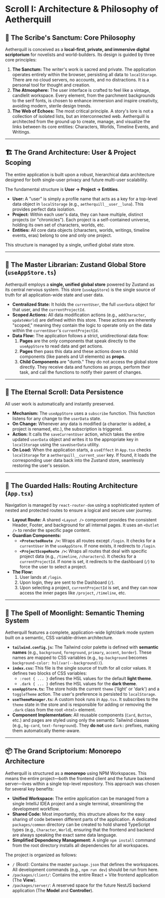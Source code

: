# Scroll I: Architecture & Philosophy of Aetherquill

## 📖 The Scribe's Sanctum: Core Philosophy

Aetherquill is conceived as a **local-first, private, and immersive digital scriptorium** for novelists and world-builders. Its design is guided by three core principles:

1.  **The Sanctum:** The writer's work is sacred and private. The application operates entirely within the browser, persisting all data to `localStorage`. There are no cloud servers, no accounts, and no distractions. It is a personal tool for thought and creation.
2.  **The Atmosphere:** The user interface is crafted to feel like a vintage, candlelit workspace. Every element, from the parchment backgrounds to the serif fonts, is chosen to enhance immersion and inspire creativity, avoiding modern, sterile design trends.
3.  **The Web of Echoes:** The most critical principle. A story's lore is not a collection of isolated lists, but an interconnected web. Aetherquill is architected from the ground up to create, manage, and visualize the links between its core entities: Characters, Worlds, Timeline Events, and Writings.

---

## 🏗️ The Grand Architecture: User & Project Scoping

The entire application is built upon a robust, hierarchical data architecture designed for both single-user privacy and future multi-user scalability.

The fundamental structure is **User -> Project -> Entities**.

-   **User:** A "user" is simply a profile name that acts as a key for a top-level data object in `localStorage` (e.g., `aetherquill__user__luna`). This provides perfect data isolation.
-   **Project:** Within each user's data, they can have multiple, distinct projects (or "chronicles"). Each project is a self-contained universe, holding its own set of characters, worlds, etc.
-   **Entities:** All core data objects (characters, worlds, writings, timeline events, eras) belong to one and only one project.

This structure is managed by a single, unified global state store.

---

## 🧠 The Master Librarian: Zustand Global Store (`useAppStore.ts`)

Aetherquill employs a **single, unified global store** powered by Zustand as its central nervous system. This store (`useAppStore`) is the single source of truth for all application-wide state and user data.

-   **Centralized State:** It holds the `currentUser`, the full `userData` object for that user, and the `currentProjectId`.
-   **Scoped Actions:** All data modification actions (e.g., `addCharacter`, `updateWorld`) are defined within this store. These actions are inherently "scoped," meaning they contain the logic to operate only on the data within the `currentUser`'s `currentProjectId`.
-   **Data Flow:** The application follows a strict, unidirectional data flow:
    1.  **Pages** are the only components that speak directly to the `useAppStore` to read data and get actions.
    2.  **Pages** then pass this data and these actions down to child components (like panels and UI elements) as **props**.
    3.  **Child Components** are "dumb." They do not access the global store directly. They receive data and functions as props, perform their task, and call the functions to notify their parent of changes.

---

## 💾 The Eternal Scroll: Data Persistence

All user work is automatically and instantly preserved.

-   **Mechanism:** The `useAppStore` uses a `subscribe` function. This function listens for any change to the `userData` state.
-   **On Change:** Whenever any data is modified (a character is added, a project is renamed, etc.), the subscription is triggered.
-   **Action:** It calls the `saveCurrentUser` action, which takes the entire updated `userData` object and writes it to the appropriate key in `localStorage` using the `saveUserData` utility.
-   **On Load:** When the application starts, a `useEffect` in `App.tsx` checks `localStorage` for a `aetherquill__current_user` key. If found, it loads the corresponding user data back into the Zustand store, seamlessly restoring the user's session.

---

## 🧭 The Guarded Halls: Routing Architecture (`App.tsx`)

Navigation is managed by `react-router-dom` using a sophisticated system of nested and protected routes to ensure a logical and secure user journey.

-   **Layout Route:** A shared `<Layout />` component provides the consistent Header, Footer, and background for all internal pages. It uses an `<Outlet />` to render the specific page content.
-   **Guardian Components:**
    -   **`<ProtectedRoute />`:** Wraps all routes except `/login`. It checks for a `currentUser` in the `useAppStore`. If none exists, it redirects to `/login`.
    -   **`<ProjectScopeRoute />`:** Wraps all routes that deal with specific project data (e.g., `/timeline`, `/characters`). It checks for a `currentProjectId`. If none is set, it redirects to the dashboard (`/`) to force the user to select a project.
-   **The Flow:**
    1.  User lands at `/login`.
    2.  Upon login, they are sent to the Dashboard (`/`).
    3.  Upon selecting a project, `currentProjectId` is set, and they can now access the inner pages like `/project`, `/timeline`, etc.

---

## 🎨 The Spell of Moonlight: Semantic Theming System

Aetherquill features a complete, application-wide light/dark mode system built on a semantic, CSS variable-driven architecture.

-   **`tailwind.config.js`:** The Tailwind color palette is defined with **semantic names** (e.g., `background`, `foreground`, `primary`, `accent`, `border`). These names are mapped to CSS variables (e.g., `bg-background` becomes `background-color: hsl(var(--background))`).
-   **`index.css`:** This file is the single source of truth for all color values. It defines two blocks of CSS variables:
    -   `:root { ... }` defines the HSL values for the default **light theme**.
    -   `.dark { ... }` defines the HSL values for the **dark theme**.
-   **`useAppStore.ts`:** The store holds the current `theme` ('light' or 'dark') and a `toggleTheme` action. The user's preference is persisted to `localStorage`.
-   **`useThemeManager.ts`:** A custom hook runs in `App.tsx`. It subscribes to the `theme` state in the store and is responsible for adding or removing the `.dark` class from the root `<html>` element.
-   **Component Implementation:** All reusable components (`Card`, `Button`, etc.) and pages are styled using only the semantic Tailwind classes (e.g., `bg-card`, `text-foreground`). They **do not** use `dark:` prefixes, making them automatically theme-aware.
---

## 📦 The Grand Scriptorium: Monorepo Architecture

Aetherquill is structured as a **monorepo** using NPM Workspaces. This means the entire project—both the frontend client and the future backend server—lives within a single top-level repository. This approach was chosen for several key benefits:

-   **Unified Workspace:** The entire application can be managed from a single IntelliJ IDEA project and a single terminal, streamlining the development workflow.
-   **Shared Code:** Most importantly, this structure allows for the easy sharing of code between different parts of the application. A dedicated `packages/common` directory can be created to hold shared TypeScript types (e.g., `Character`, `World`), ensuring that the frontend and backend are always speaking the exact same data language.
-   **Simplified Dependency Management:** A single `npm install` command from the root directory installs all dependencies for all workspaces.

The project is organized as follows:

-   `/` (Root): Contains the master `package.json` that defines the workspaces. All development commands (e.g., `npm run dev`) should be run from here.
-   `/packages/client/`: Contains the entire React + Vite frontend application (The **View**).
-   `/packages/server/`: A reserved space for the future NestJS backend application (The **Model** and **Controller**).